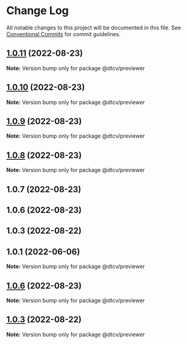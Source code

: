 # Change Log

All notable changes to this project will be documented in this file.
See [Conventional Commits](https://conventionalcommits.org) for commit guidelines.

## [1.0.11](https://github.com/paramountric/digitaltwincityviewer/compare/@dtcv/previewer@1.0.10...@dtcv/previewer@1.0.11) (2022-08-23)

**Note:** Version bump only for package @dtcv/previewer





## [1.0.10](https://github.com/paramountric/digitaltwincityviewer/compare/@dtcv/previewer@1.0.9...@dtcv/previewer@1.0.10) (2022-08-23)

**Note:** Version bump only for package @dtcv/previewer





## [1.0.9](https://github.com/paramountric/digitaltwincityviewer/compare/@dtcv/previewer@1.0.8...@dtcv/previewer@1.0.9) (2022-08-23)

**Note:** Version bump only for package @dtcv/previewer





## [1.0.8](https://github.com/paramountric/digitaltwincityviewer/compare/@dtcv/previewer@1.0.7...@dtcv/previewer@1.0.8) (2022-08-23)

**Note:** Version bump only for package @dtcv/previewer





## 1.0.7 (2022-08-23)



## 1.0.6 (2022-08-23)



## 1.0.3 (2022-08-22)



## 1.0.1 (2022-06-06)

**Note:** Version bump only for package @dtcv/previewer





## [1.0.6](https://github.com/paramountric/digitaltwincityviewer/compare/v1.0.5...v1.0.6) (2022-08-23)

**Note:** Version bump only for package @dtcv/previewer





## [1.0.3](https://github.com/paramountric/digitaltwincityviewer/compare/v1.0.2...v1.0.3) (2022-08-22)

**Note:** Version bump only for package @dtcv/previewer
